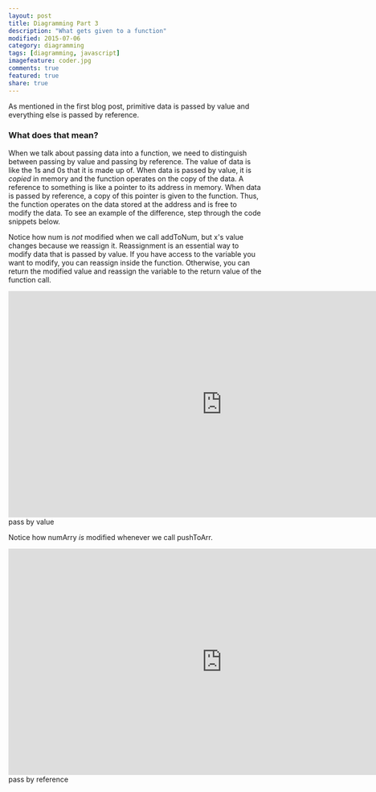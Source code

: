 ```yaml
---
layout: post
title: Diagramming Part 3
description: "What gets given to a function"
modified: 2015-07-06
category: diagramming
tags: [diagramming, javascript]
imagefeature: coder.jpg
comments: true
featured: true
share: true
---
```


As mentioned in the first blog post, primitive data is passed by value and everything else is passed by
reference. 

### What does that mean?

When we talk about passing data into a function, we need to distinguish between passing by value and
passing by reference.
The value of data is like the 1s and 0s that it is made up of. When data is passed by value,
it is *copied* in memory and the function operates on the copy of the data. A reference to something
is like a pointer to its address in memory. When data is passed by reference, a copy of this pointer
is given to the function. Thus, the function operates on the data stored at the address and is free
to modify the data. To see an example of the difference, step through the code snippets below.


Notice how num is *not* modified when we call addToNum, but x's value changes because we reassign
it. Reassignment is an essential way to modify data that is passed by value. If you have access to
the variable you want to modify, you can reassign inside the function. Otherwise, you can return the
modified value and reassign the variable to the return value of the function call.

<div align="center">
<iframe width="850" height="450" frameborder="0" src="http://pythontutor.com/iframe-embed.html#code=function+adder(x%29%7B%0A++++return+function(y%29%7B%0A++++++++x+%3D+x+%2B+y%3B%0A++++++++return+x%3B%0A++++%7D%0A%7D%0A%0Avar+num+%3D+0%3B%0Avar+addToNum+%3D+adder(num%29%3B%0Avar+result+%3D+addToNum(5%29%3B%0Aresult+%3D+addToNum(10%29%3B&origin=opt-frontend.js&cumulative=false&heapPrimitives=false&textReferences=false&py=js&rawInputLstJSON=%5B%5D&curInstr=0&codeDivWidth=350&codeDivHeight=400"> </iframe>
</div>
<figcaption>pass by value</figcaption>


Notice how numArry *is* modified whenever we call pushToArr.
<div align="center">
<iframe width="850" height="450" frameborder="0" src="http://pythontutor.com/iframe-embed.html#code=function+pusher(x%29%7B%0A++++return+function(y%29%7B%0A++++++++return+x.push(y%29%3B%0A++++%7D%0A%7D%0A%0Avar+numArr+%3D+%5B%5D%3B%0Avar+pushToArr+%3D+pusher(numArr%29%3B%0Avar+result+%3D+pushToArr(0%29%3B%0Aresult+%3D+pushToArr(1%29%3B%0A&origin=opt-frontend.js&cumulative=false&heapPrimitives=false&textReferences=false&py=js&rawInputLstJSON=%5B%5D&curInstr=0&codeDivWidth=350&codeDivHeight=400"> </iframe>
</div>
<figcaption>pass by reference</figcaption>





